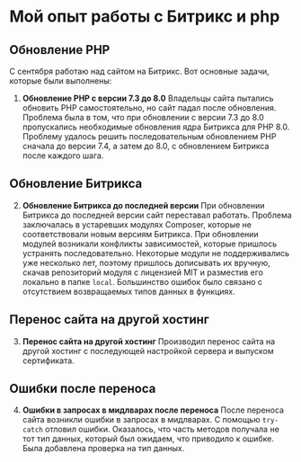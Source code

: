 # Мой опыт работы с Битрикс и php

## Обновление PHP
С сентября работаю над сайтом на Битрикс. Вот основные задачи, которые были выполнены:

1. **Обновление PHP с версии 7.3 до 8.0**
   Владельцы сайта пытались обновить PHP самостоятельно, но сайт падал после обновления. Проблема была в том, что при обновлении с версии 7.3 до 8.0 пропускались необходимые обновления ядра Битрикса для PHP 8.0. Проблему удалось решить последовательным обновлением PHP сначала до версии 7.4, а затем до 8.0, с обновлением Битрикса после каждого шага.

## Обновление Битрикса
2. **Обновление Битрикса до последней версии**
   При обновлении Битрикса до последней версии сайт переставал работать. Проблема заключалась в устаревших модулях Composer, которые не соответствовали новым версиям Битрикса. При обновлении модулей возникали конфликты зависимостей, которые пришлось устранять последовательно. Некоторые модули не поддерживались уже несколько лет, поэтому пришлось дописывать их вручную, скачав репозиторий модуля с лицензией MIT и разместив его локально в папке `local`. Большинство ошибок было связано с отсутствием возвращаемых типов данных в функциях.

## Перенос сайта на другой хостинг
3. **Перенос сайта на другой хостинг**
   Производил перенос сайта на другой хостинг с последующей настройкой сервера и выпуском сертификата.

## Ошибки после переноса
4. **Ошибки в запросах в мидлварах после переноса**
   После переноса сайта возникли ошибки в запросах в мидлварах. С помощью `try-catch` отловил ошибки. Оказалось, что часть методов получала не тот тип данных, который был ожидаем, что приводило к ошибке. Была добавлена проверка на тип данных.